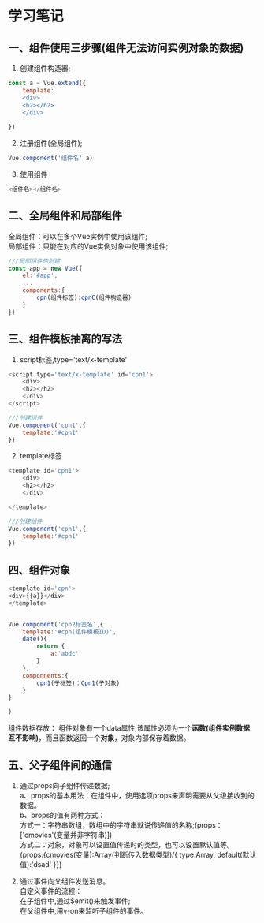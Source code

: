 # 学习笔记

## 一、组件使用三步骤(组件无法访问实例对象的数据)
1. 创建组件构造器;
```javascript
const a = Vue.extend({
    template:`
    <div>
    <h2></h2>
    </div>
    `
})
```
2. 注册组件(全局组件);
```javascript
Vue.component('组件名',a)
```
3. 使用组件
```javascript
<组件名></组件名>
```
## 二、全局组件和局部组件
全局组件：可以在多个Vue实例中使用该组件;<br>
局部组件：只能在对应的Vue实例对象中使用该组件;
```javascript
///局部组件的创建
const app = new Vue({
    el:'#app',
    ...
    components:{
        cpn(组件标签):cpnC(组件构造器)
    }
})  
```

## 三、组件模板抽离的写法
1. script标签,type='text/x-template'
```javascript
<script type='text/x-template' id='cpn1'>
    <div>
    <h2></h2>
    </div>
</script>

///创建组件
Vue.component('cpn1',{
    template:'#cpn1'
})
```

2. template标签
```javascript
<template id='cpn1'>
    <div>
    <h2></h2>
    </div>

</template>

///创建组件
Vue.component('cpn1',{
    template:'#cpn1'
})
```


## 四、组件对象
```javascript
<template id='cpn'>
<div>{{a}}</div>
</template>


Vue.component('cpn2标签名',{
    template:'#cpn(组件模板ID)',
    date(){
        return {
            a:'abdc'
        }
    },
    componnents:{
        cpn1(子标签)：Cpn1(子对象)
    }
}

)

```
组件数据存放：
组件对象有一个data属性,该属性必须为一个**函数(组件实例数据互不影响)**，而且函数返回一个**对象**，对象内部保存着数据。


## 五、父子组件间的通信
1. 通过props向子组件传递数据;<br>
a、props的基本用法：在组件中，使用选项props来声明需要从父级接收到的数据。<br>
b、props的值有两种方式：<br>
方式一：字符串数组，数组中的字符串就说传递值的名称;(props：['cmovies'(变量并非字符串)])<br>
方式二：对象，对象可以设置值传递时的类型，也可以设置默认值等。<br>
(props:{cmovies(变量):Array(判断传入数据类型)/{
    type:Array,
    default(默认值):'dsad'
}})

2. 通过事件向父组件发送消息。<br>
自定义事件的流程：<br>
在子组件中,通过$emit()来触发事件;<br>
在父组件中,用v-on来监听子组件的事件。